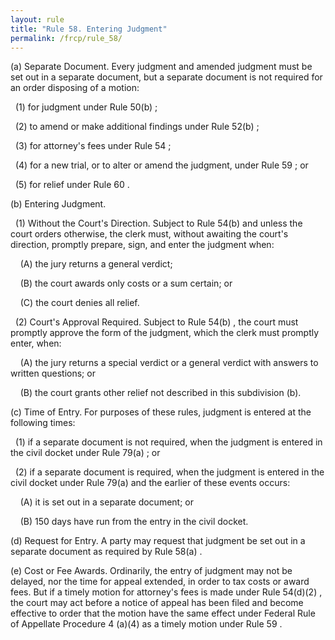 ```yaml
---
layout: rule
title: "Rule 58. Entering Judgment"
permalink: /frcp/rule_58/
---
```


(a) Separate Document. Every judgment and amended judgment must be set out in a separate document, but a separate document is not required for an order disposing of a motion:


&nbsp;&nbsp;(1) for judgment under Rule 50(b) ;


&nbsp;&nbsp;(2) to amend or make additional findings under Rule 52(b) ;


&nbsp;&nbsp;(3) for attorney's fees under Rule 54 ;


&nbsp;&nbsp;(4) for a new trial, or to alter or amend the judgment, under Rule 59 ; or


&nbsp;&nbsp;(5) for relief under Rule 60 .


(b) Entering Judgment.


&nbsp;&nbsp;(1) Without the Court's Direction. Subject to Rule 54(b) and unless the court orders otherwise, the clerk must, without awaiting the court's direction, promptly prepare, sign, and enter the judgment when:


&nbsp;&nbsp;&nbsp;&nbsp;(A) the jury returns a general verdict;


&nbsp;&nbsp;&nbsp;&nbsp;(B) the court awards only costs or a sum certain; or


&nbsp;&nbsp;&nbsp;&nbsp;(C) the court denies all relief.


&nbsp;&nbsp;(2) Court's Approval Required. Subject to Rule 54(b) , the court must promptly approve the form of the judgment, which the clerk must promptly enter, when:


&nbsp;&nbsp;&nbsp;&nbsp;(A) the jury returns a special verdict or a general verdict with answers to written questions; or


&nbsp;&nbsp;&nbsp;&nbsp;(B) the court grants other relief not described in this subdivision (b).


(c) Time of Entry. For purposes of these rules, judgment is entered at the following times:


&nbsp;&nbsp;(1) if a separate document is not required, when the judgment is entered in the civil docket under Rule 79(a) ; or


&nbsp;&nbsp;(2) if a separate document is required, when the judgment is entered in the civil docket under Rule 79(a) and the earlier of these events occurs:


&nbsp;&nbsp;&nbsp;&nbsp;(A) it is set out in a separate document; or


&nbsp;&nbsp;&nbsp;&nbsp;(B) 150 days have run from the entry in the civil docket.


(d) Request for Entry. A party may request that judgment be set out in a separate document as required by Rule 58(a) .


(e) Cost or Fee Awards. Ordinarily, the entry of judgment may not be delayed, nor the time for appeal extended, in order to tax costs or award fees. But if a timely motion for attorney's fees is made under Rule 54(d)(2) , the court may act before a notice of appeal has been filed and become effective to order that the motion have the same effect under Federal Rule of Appellate Procedure 4 (a)(4) as a timely motion under Rule 59 .
